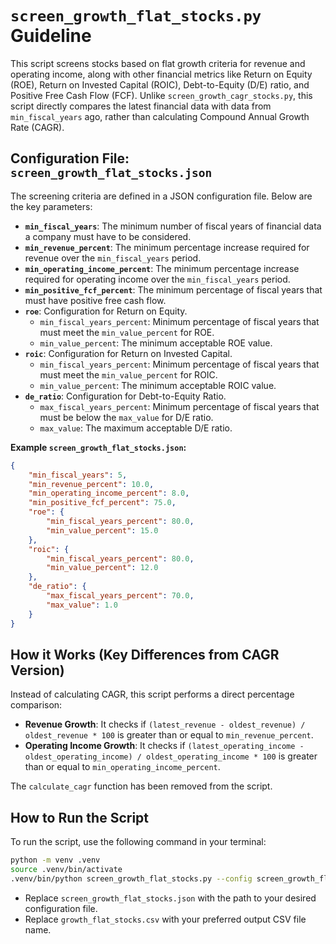 # `screen_growth_flat_stocks.py` Guideline

This script screens stocks based on flat growth criteria for revenue and operating income, along with other financial metrics like Return on Equity (ROE), Return on Invested Capital (ROIC), Debt-to-Equity (D/E) ratio, and Positive Free Cash Flow (FCF). Unlike `screen_growth_cagr_stocks.py`, this script directly compares the latest financial data with data from `min_fiscal_years` ago, rather than calculating Compound Annual Growth Rate (CAGR).

## Configuration File: `screen_growth_flat_stocks.json`

The screening criteria are defined in a JSON configuration file. Below are the key parameters:

*   **`min_fiscal_years`**: The minimum number of fiscal years of financial data a company must have to be considered.
*   **`min_revenue_percent`**: The minimum percentage increase required for revenue over the `min_fiscal_years` period.
*   **`min_operating_income_percent`**: The minimum percentage increase required for operating income over the `min_fiscal_years` period.
*   **`min_positive_fcf_percent`**: The minimum percentage of fiscal years that must have positive free cash flow.
*   **`roe`**: Configuration for Return on Equity.
    *   `min_fiscal_years_percent`: Minimum percentage of fiscal years that must meet the `min_value_percent` for ROE.
    *   `min_value_percent`: The minimum acceptable ROE value.
*   **`roic`**: Configuration for Return on Invested Capital.
    *   `min_fiscal_years_percent`: Minimum percentage of fiscal years that must meet the `min_value_percent` for ROIC.
    *   `min_value_percent`: The minimum acceptable ROIC value.
*   **`de_ratio`**: Configuration for Debt-to-Equity Ratio.
    *   `max_fiscal_years_percent`: Minimum percentage of fiscal years that must be below the `max_value` for D/E ratio.
    *   `max_value`: The maximum acceptable D/E ratio.

**Example `screen_growth_flat_stocks.json`:**

```json
{
    "min_fiscal_years": 5,
    "min_revenue_percent": 10.0,
    "min_operating_income_percent": 8.0,
    "min_positive_fcf_percent": 75.0,
    "roe": {
        "min_fiscal_years_percent": 80.0,
        "min_value_percent": 15.0
    },
    "roic": {
        "min_fiscal_years_percent": 80.0,
        "min_value_percent": 12.0
    },
    "de_ratio": {
        "max_fiscal_years_percent": 70.0,
        "max_value": 1.0
    }
}
```

## How it Works (Key Differences from CAGR Version)

Instead of calculating CAGR, this script performs a direct percentage comparison:

*   **Revenue Growth**: It checks if `(latest_revenue - oldest_revenue) / oldest_revenue * 100` is greater than or equal to `min_revenue_percent`.
*   **Operating Income Growth**: It checks if `(latest_operating_income - oldest_operating_income) / oldest_operating_income * 100` is greater than or equal to `min_operating_income_percent`.

The `calculate_cagr` function has been removed from the script.

## How to Run the Script

To run the script, use the following command in your terminal:

```bash
python -m venv .venv
source .venv/bin/activate
.venv/bin/python screen_growth_flat_stocks.py --config screen_growth_flat_stocks.json --output growth_flat_stocks.csv
```

*   Replace `screen_growth_flat_stocks.json` with the path to your desired configuration file.
*   Replace `growth_flat_stocks.csv` with your preferred output CSV file name.
